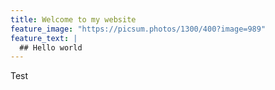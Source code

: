 ```yaml
---
title: Welcome to my website
feature_image: "https://picsum.photos/1300/400?image=989"
feature_text: |
  ## Hello world
---
```


Test
